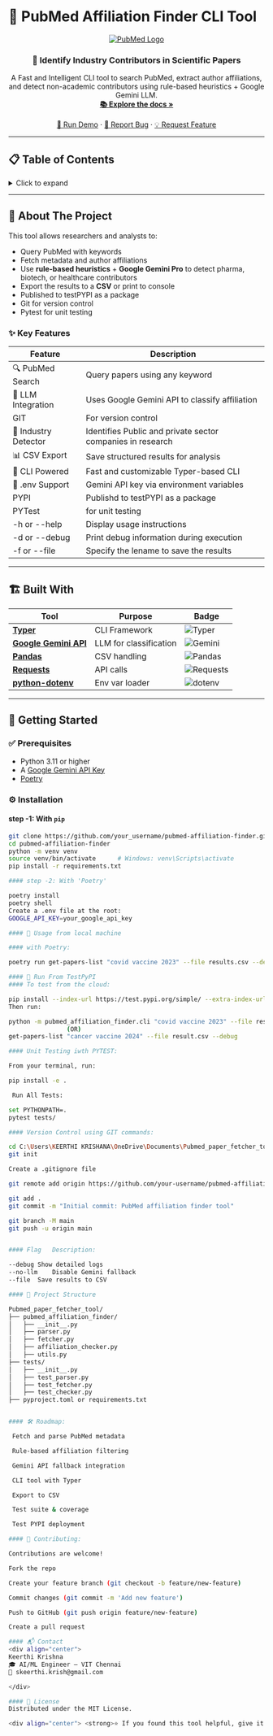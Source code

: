 # 🧠 PubMed Affiliation Finder CLI Tool

<div align="center">
  <a href="https://github.com/your_username/pubmed-affiliation-finder">
    <img src="https://img.shields.io/badge/PubMed-Parser-blue?style=for-the-badge&logo=pubmed" alt="PubMed Logo">
  </a>

  <h3 align="center">🔬 Identify Industry Contributors in Scientific Papers</h3>

  <p align="center">
    A Fast and Intelligent CLI tool to search PubMed, extract author affiliations, and detect non-academic contributors using rule-based heuristics + Google Gemini LLM.
    <br />
    <a href="https://github.com/your_username/pubmed-affiliation-finder"><strong>📚 Explore the docs »</strong></a>
    <br />
    <br />
    <a href="https://github.com/your_username/pubmed-affiliation-finder">🚀 Run Demo</a>
    ·
    <a href="https://github.com/your_username/pubmed-affiliation-finder/issues">🐛 Report Bug</a>
    ·
    <a href="https://github.com/your_username/pubmed-affiliation-finder/issues">💡 Request Feature</a>
  </p>
</div>

---

## 📋 Table of Contents

<details>
<summary>Click to expand</summary>

- [🎯 About The Project](#-about-the-project)
  - [✨ Key Features](#-key-features)
  - [🏗️ Built With](#-built-with)
- [🚀 Getting Started](#-getting-started)
  - [✅ Prerequisites](#-prerequisites)
  - [⚙️ Installation](#️-installation)
- [🧠 Usage](#-usage)
- [🧪 Run From TestPyPI](#run-from-testpypi)
- [📄 Project Structure](#-project-structure)
- [🛠️ Roadmap](#-roadmap)
- [🤝 Contributing](#-contributing)
- [📬 Contact](#-contact)
- [📄 License](#-license)

</details>

---

## 🎯 About The Project

This tool allows researchers and analysts to:

- Query PubMed with keywords  
- Fetch metadata and author affiliations  
- Use **rule-based heuristics** + **Google Gemini Pro** to detect pharma, biotech, or healthcare contributors  
- Export the results to a **CSV** or print to console
- Published to testPYPI as a package
- Git for version control
- Pytest for unit testing 

### ✨ Key Features

| Feature | Description |
|--------|-------------|
| 🔍 PubMed Search | Query papers using any keyword |
| 🧠 LLM Integration | Uses Google Gemini API to classify affiliation |
| GIT | For version control |
| 🏥 Industry Detector | Identifies Public and  private sector companies in research |
| 📊 CSV Export | Save structured results for analysis |
| 🐍 CLI Powered | Fast and customizable Typer-based CLI |
| 📄 .env Support | Gemini API key via environment variables |
| PYPI | Publishd to testPYPI as a package|
| PYTest | for unit testing |
|-h or --help| Display usage instructions|
|-d or --debug| Print debug information during execution|
|-f or --file| Specify the lename to save the results|


---

## 🏗️ Built With

<div align="center">

| Tool | Purpose | Badge |
|------|---------|-------|
| [**Typer**](https://typer.tiangolo.com/) | CLI Framework | ![Typer](https://img.shields.io/badge/Typer-FastAPI%20CLI-teal?logo=fastapi&logoColor=white) |
| [**Google Gemini API**](https://ai.google.dev/gemini-api/docs) | LLM for classification | ![Gemini](https://img.shields.io/badge/Gemini-LLM-yellow?logo=google) |
| [**Pandas**](https://pandas.pydata.org/) | CSV handling | ![Pandas](https://img.shields.io/badge/Pandas-Data%20Analysis-blue) |
| [**Requests**](https://requests.readthedocs.io/) | API calls | ![Requests](https://img.shields.io/badge/HTTP-requests-green) |
| [**python-dotenv**](https://pypi.org/project/python-dotenv/) | Env var loader | ![dotenv](https://img.shields.io/badge/Env-python--dotenv-lightgrey) |

</div>

---

## 🚀 Getting Started

### ✅ Prerequisites

- Python 3.11 or higher
- A [Google Gemini API Key](https://ai.google.dev/gemini-api/docs)
-  [Poetry](https://python-poetry.org/)

### ⚙️ Installation

#### step -1: With `pip`

```bash
git clone https://github.com/your_username/pubmed-affiliation-finder.git
cd pubmed-affiliation-finder
python -m venv venv
source venv/bin/activate      # Windows: venv\Scripts\activate
pip install -r requirements.txt

#### step -2: With 'Poetry'

poetry install
poetry shell
Create a .env file at the root:
GOOGLE_API_KEY=your_google_api_key

#### 🧠 Usage from local machine

#### with Poetry:

poetry run get-papers-list "covid vaccine 2023" --file results.csv --debug

#### 🧪 Run From TestPyPI
#### To test from the cloud:

pip install --index-url https://test.pypi.org/simple/ --extra-index-url https://pypi.org/simple pubmed-affiliation-finder
Then run:

python -m pubmed_affiliation_finder.cli "covid vaccine 2023" --file result.csv
                (OR)
get-papers-list "cancer vaccine 2024" --file result.csv --debug

#### Unit Testing iwth PYTEST:

From your terminal, run:

pip install -e .

 Run All Tests:

set PYTHONPATH=.
pytest tests/

#### Version Control using GIT commands:

cd C:\Users\KEERTHI KRISHANA\OneDrive\Documents\Pubmed_paper_fetcher_tool
git init

Create a .gitignore file

git remote add origin https://github.com/your-username/pubmed-affiliation-finder.git

git add .
git commit -m "Initial commit: PubMed affiliation finder tool"

git branch -M main
git push -u origin main


#### Flag	Description:

--debug	Show detailed logs
--no-llm	Disable Gemini fallback
--file	Save results to CSV

#### 📄 Project Structure

Pubmed_paper_fetcher_tool/
├── pubmed_affiliation_finder/
│   ├── __init__.py
│   ├── parser.py
│   ├── fetcher.py
│   ├── affiliation_checker.py
│   ├── utils.py
├── tests/
│   ├── __init__.py
│   ├── test_parser.py
│   ├── test_fetcher.py
│   ├── test_checker.py
├── pyproject.toml or requirements.txt


#### 🛠️ Roadmap:

 Fetch and parse PubMed metadata

 Rule-based affiliation filtering

 Gemini API fallback integration

 CLI tool with Typer

 Export to CSV

 Test suite & coverage

 Test PYPI deployment

#### 🤝 Contributing:

Contributions are welcome!

Fork the repo

Create your feature branch (git checkout -b feature/new-feature)

Commit changes (git commit -m 'Add new feature')

Push to GitHub (git push origin feature/new-feature)

Create a pull request

#### 📬 Contact
<div align="center">
Keerthi Krishna
🎓 AI/ML Engineer — VIT Chennai
📧 skeerthi.krish@gmail.com

</div>

#### 📄 License
Distributed under the MIT License.

<div align="center"> <strong>⭐ If you found this tool helpful, give it a star on GitHub!</strong><br/> <img src="https://api.star-history.com/svg?repos=your_username/pubmed-affiliation-finder&type=Date" width="600"/> </div> ```
